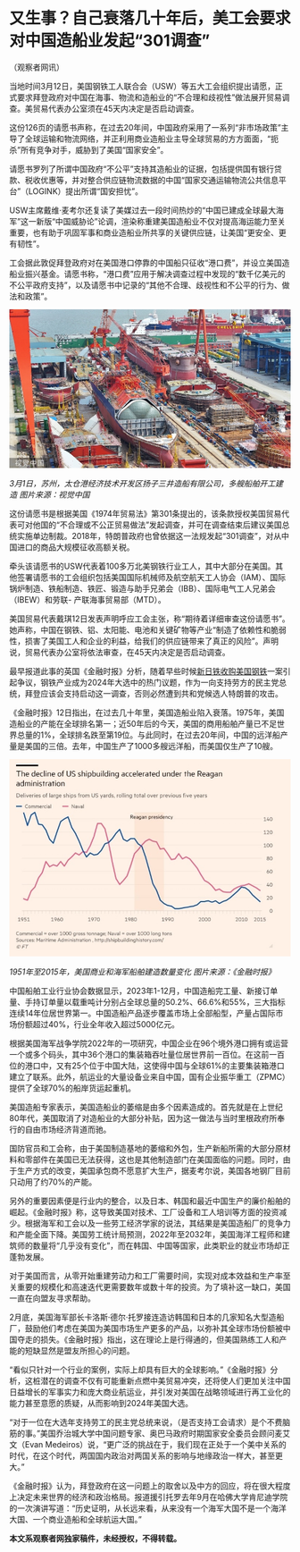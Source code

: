 # 又生事？自己衰落几十年后，美工会要求对中国造船业发起“301调查”

（观察者网讯）

当地时间3月12日，美国钢铁工人联合会（USW）等五大工会组织提出请愿，正式要求拜登政府对中国在海事、物流和造船业的“不合理和歧视性”做法展开贸易调查。美贸易代表办公室须在45天内决定是否启动调查。

这份126页的请愿书声称，在过去20年间，中国政府采用了一系列“非市场政策”主导了全球运输和物流网络，并正利用商业造船业主导全球贸易的方方面面，“扼杀”所有竞争对手，威胁到了美国“国家安全”。

请愿书罗列了所谓中国政府“不公平”支持其造船业的证据，包括提供国有银行贷款、税收优惠等，并对整合供应链物流数据的中国“国家交通运输物流公共信息平台”（LOGINK）提出所谓“国安担忧”。

USW主席戴维·麦考尔还复读了美媒过去一段时间热炒的“中国已建成全球最大海军”这一新版“中国威胁论”论调，渲染称重建美国造船业不仅对提高海运能力至关重要，也有助于巩固军事和商业造船业所共享的关键供应链，让美国“更安全、更有韧性”。

工会据此敦促拜登政府对在美国港口停靠的中国船只征收“港口费”，并设立美国造船业振兴基金。请愿书称，“港口费”应用于解决调查过程中发现的“数千亿美元的不公平政府支持”，以及请愿书中记录的“其他不合理、歧视性和不公平的行为、做法和政策”。

![898af5bf3512ad34c1abedc21a9b99aa.jpg](https://raw.githubusercontent.com/qqhsx/qqnews_image/main/2024/03/13/又生事？自己衰落几十年后，美工会要求对中国造船业发起“301调查”/898af5bf3512ad34c1abedc21a9b99aa.jpg)

_3月1日，苏州，太仓港经济技术开发区扬子三井造船有限公司，多艘船舶开工建造 图片来源：视觉中国_

这份请愿书是根据美国《1974年贸易法》第301条提出的，该条款授权美国贸易代表可对他国的“不合理或不公正贸易做法”发起调查，并可在调查结束后建议美国总统实施单边制裁。2018年，特朗普政府也曾依据这一法规发起“301调查”，对从中国进口的商品大规模征收高额关税。

牵头该请愿书的USW代表着100多万北美钢铁行业工人，其中大部分在美国。其他签署请愿书的工会组织包括美国国际机械师及航空航天工人协会（IAM）、国际锅炉制造、铁船制造、铁匠、锻造与助手兄弟会（IBB）、国际电气工人兄弟会（IBEW）和劳联-
产联海事贸易部（MTD）。

美国贸易代表戴琪12日发表声明呼应工会主张，称“期待着详细审查这份请愿书”。她声称，中国在钢铁、铝、太阳能、电池和关键矿物等产业“制造了依赖性和脆弱性，损害了美国工人和企业的利益，给我们的供应链带来了真正的风险”。声明说，贸易代表办公室将依法审查，在45天内决定是否启动调查。

最早报道此事的英国《金融时报》分析，随着早些时候[新日铁收购美国钢铁](https://news.qq.com/rain/a/20240205A04D5X00)一案引起争议，钢铁产业成为2024年大选中的热门议题，作为一向支持劳方的民主党总统，拜登应该会支持启动这一调查，否则必然遭到共和党候选人特朗普的攻击。

《金融时报》12日指出，在过去几十年里，美国造船业陷入衰落。1975年，美国造船业的产能在全球排名第一；近50年后的今天，美国的商用船舶产量已不足世界总量的1%，全球排名跌至第19位。与此同时，在过去20年间，中国的远洋船产量是美国的三倍。去年，中国生产了1000多艘远洋船，而美国仅生产了10艘。

![973635f75bf0baf86a5349f6cdd2dfd2.jpg](https://raw.githubusercontent.com/qqhsx/qqnews_image/main/2024/03/13/又生事？自己衰落几十年后，美工会要求对中国造船业发起“301调查”/973635f75bf0baf86a5349f6cdd2dfd2.jpg)

 _1951年至2015年，美国商业和海军船舶建造数量变化
图片来源：《金融时报》_

中国船舶工业行业协会数据显示，2023年1-12月，中国造船完工量、新接订单量、手持订单量以载重吨计分别占全球总量的50.2%、66.6%和55%，三大指标连续14年位居世界第一。中国造船产品逐步覆盖市场上全部船型，产量占国际市场份额超过40%，行业全年收入超过5000亿元。

根据美国海军战争学院2022年的一项研究，中国企业在96个境外港口拥有或运营一个或多个码头，其中36个港口的集装箱吞吐量位居世界前一百位。在这前一百位的港口中，又有25个位于中国大陆，这使得中国与全球61%的主要集装箱港口建立了联系。此外，航运业的大量设备业来自中国，国有企业振华重工（ZPMC）提供了全球70%的船岸货运起重机。

美国造船专家表示，美国造船业的萎缩是由多个因素造成的。首先就是在上世纪80年代，美国取消了对造船业的大部分补贴，因为这一做法与当时里根政府所奉行的自由市场经济背道而驰。

国防官员和工会称，由于美国制造基地的萎缩和外包，生产新船所需的大部分原材料和零部件在美国已无法获得，这也是其他制造部门在美国面临的问题。同时，由于生产方式的改变，美国承包商不愿意扩大生产，据麦考尔说，美国各地钢厂目前只动用了约70%的产能。

另外的重要因素便是行业内的整合，以及日本、韩国和最近中国生产的廉价船舶的崛起。《金融时报》称，这导致美国对技术、工厂设备和工人培训等方面的投资减少。根据海军和工会以及一些劳工经济学家的说法，其结果是美国造船厂的竞争力和产能全面下降。美国劳工统计局预测，2022年至2032年，美国海洋工程师和建筑师的数量将“几乎没有变化”，而在韩国、中国等国家，此类职业的就业市场却正蓬勃发展。

对于美国而言，从零开始重建劳动力和工厂需要时间，实现对成本效益和生产率至关重要的规模化和高速迭代更需要数年或数十年的投资。为了填补这一缺口，美国一直在向盟友寻求帮助。

2月底，美国海军部长卡洛斯·德尔·托罗接连造访韩国和日本的几家知名大型造船厂，鼓励他们考虑在美国为美国市场生产更多的产品，以弥补其全球市场份额被中国夺走的损失。《金融时报》指出，这在理论上是行得通的，但美国熟练工人和产能的短缺显然是盟友所担心的问题。

“看似只针对一个行业的案例，实际上却具有巨大的全球影响。”《金融时报》分析，这桩潜在的调查不仅有可能重新点燃中美贸易冲突，还将使人们更加关注中国日益增长的军事实力和庞大商业航运业，并引发对美国在战略领域进行再工业化的能力甚至意愿的质疑，从而影响到2024年美国大选。

“对于一位在大选年支持劳工的民主党总统来说，（是否支持工会请求）是个不费脑筋的事。”美国乔治城大学中国问题专家、奥巴马政府时期国家安全委员会顾问麦艾文（Evan
Medeiros）说，“更广泛的挑战在于，我们现在正处于一个美中关系的时代，在这个时代，两国国内政治对两国关系的影响与地缘政治一样大，甚至更大。”

《金融时报》认为，拜登政府在这一问题上的取舍以及中方的回应，将在很大程度上决定未来世界的经济和政治格局。报道援引托罗去年9月在哈佛大学肯尼迪学院的一次演讲写道：“历史证明，从长远来看，从来没有一个海军大国不是一个海洋大国、一个商业造船和全球航运大国。”

**本文系观察者网独家稿件，未经授权，不得转载。**

